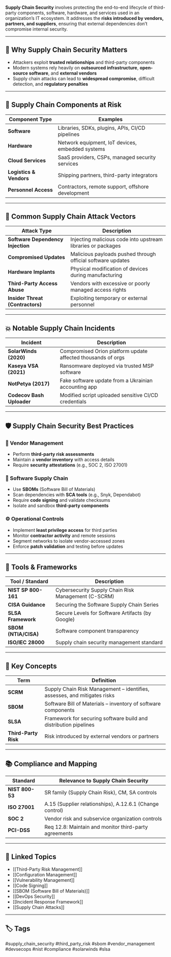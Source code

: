 **Supply Chain Security** involves protecting the end-to-end lifecycle of third-party components, software, hardware, and services used in an organization’s IT ecosystem. It addresses the **risks introduced by vendors, partners, and suppliers**, ensuring that external dependencies don’t compromise internal security.

---

## 🎯 Why Supply Chain Security Matters

- Attackers exploit **trusted relationships** and third-party components
- Modern systems rely heavily on **outsourced infrastructure**, **open-source software**, and **external vendors**
- Supply chain attacks can lead to **widespread compromise**, difficult detection, and **regulatory penalties**

---

## 🧱 Supply Chain Components at Risk

| Component Type         | Examples                                              |
|------------------------|-------------------------------------------------------|
| **Software**           | Libraries, SDKs, plugins, APIs, CI/CD pipelines       |
| **Hardware**           | Network equipment, IoT devices, embedded systems      |
| **Cloud Services**     | SaaS providers, CSPs, managed security services       |
| **Logistics & Vendors**| Shipping partners, third-party integrators            |
| **Personnel Access**   | Contractors, remote support, offshore development     |

---

## 🚨 Common Supply Chain Attack Vectors

| Attack Type              | Description                                                       |
|--------------------------|-------------------------------------------------------------------|
| **Software Dependency Injection** | Injecting malicious code into upstream libraries or packages |
| **Compromised Updates** | Malicious payloads pushed through official software updates       |
| **Hardware Implants**   | Physical modification of devices during manufacturing             |
| **Third-Party Access Abuse** | Vendors with excessive or poorly managed access rights         |
| **Insider Threat (Contractors)** | Exploiting temporary or external personnel                    |

---

## 💥 Notable Supply Chain Incidents

| Incident       | Description                                                  |
|----------------|--------------------------------------------------------------|
| **SolarWinds (2020)** | Compromised Orion platform update affected thousands of orgs |
| **Kaseya VSA (2021)** | Ransomware deployed via trusted MSP software            |
| **NotPetya (2017)**   | Fake software update from a Ukrainian accounting app    |
| **Codecov Bash Uploader** | Modified script uploaded sensitive CI/CD credentials |

---

## 🛡️ Supply Chain Security Best Practices

### 🔐 Vendor Management

- Perform **third-party risk assessments**
- Maintain a **vendor inventory** with access details
- Require **security attestations** (e.g., SOC 2, ISO 27001)

### 🧪 Software Supply Chain

- Use **SBOMs** (Software Bill of Materials)
- Scan dependencies with **SCA tools** (e.g., Snyk, Dependabot)
- Require **code signing** and validate checksums
- Isolate and sandbox **third-party components**

### ⚙️ Operational Controls

- Implement **least privilege access** for third parties
- Monitor **contractor activity** and remote sessions
- Segment networks to isolate vendor-accessed zones
- Enforce **patch validation** and testing before updates

---

## 🧰 Tools & Frameworks

| Tool / Standard     | Description                                          |
|---------------------|------------------------------------------------------|
| **NIST SP 800-161** | Cybersecurity Supply Chain Risk Management (C-SCRM) |
| **CISA Guidance**   | Securing the Software Supply Chain Series           |
| **SLSA Framework**  | Secure Levels for Software Artifacts (by Google)    |
| **SBOM (NTIA/CISA)**| Software component transparency                     |
| **ISO/IEC 28000**   | Supply chain security management standard           |

---

## 🏁 Key Concepts

| Term      | Definition                                                                 |
|-----------|----------------------------------------------------------------------------|
| **SCRM**  | Supply Chain Risk Management – identifies, assesses, and mitigates risks  |
| **SBOM**  | Software Bill of Materials – inventory of software components             |
| **SLSA**  | Framework for securing software build and distribution pipelines          |
| **Third-Party Risk** | Risk introduced by external vendors or partners                |

---

## 📚 Compliance and Mapping

| Standard        | Relevance to Supply Chain Security                 |
|-----------------|----------------------------------------------------|
| **NIST 800-53** | SR family (Supply Chain Risk), CM, SA controls     |
| **ISO 27001**   | A.15 (Supplier relationships), A.12.6.1 (Change control) |
| **SOC 2**       | Vendor risk and subservice organization controls   |
| **PCI-DSS**     | Req 12.8: Maintain and monitor third-party agreements |

---

## 🔗 Linked Topics

- [[Third-Party Risk Management]]
- [[Configuration Management]]
- [[Vulnerability Management]]
- [[Code Signing]]
- [[SBOM (Software Bill of Materials)]]
- [[DevOps Security]]
- [[Incident Response Framework]]
- [[Supply Chain Attacks]]

---

## 🏷 Tags

#supply_chain_security #third_party_risk #sbom #vendor_management #devsecops #nist #compliance #solarwinds #slsa
